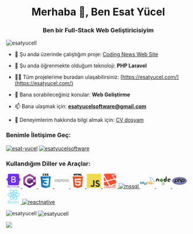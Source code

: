 <h1 align="center">Merhaba 👋, Ben Esat Yücel</h1>
<h3 align="center">Ben bir Full-Stack Web Geliştiricisiyim</h3>

<p align="left"> <img src="https://komarev.com/ghpvc/?username=esatyucell&label=Profil%20Ziyaretleri&color=0e75b6&style=flat" alt="esatyucell" /> </p>

- 🔭 Şu anda üzerinde çalıştığım proje: [Coding News Web Site](https://github.com/esatyucell/Coding-News-Web-Site)

- 🌱 Şu anda öğrenmekte olduğum teknoloji: **PHP Laravel**

- 👨‍💻 Tüm projelerime buradan ulaşabilirsiniz: [https://esatyucel.com/](https://esatyucel.com/)

- 💬 Bana sorabileceğiniz konular: **Web Geliştirme**

- 📫 Bana ulaşmak için: **esatyucelsoftware@gmail.com**

- 📄 Deneyimlerim hakkında bilgi almak için: [CV dosyam](https://drive.google.com/file/d/1CPX1JWzBHwmZKGqZzCU9JTwAGZYsOFwQ/view)

<h3 align="left">Benimle İletişime Geç:</h3>
<p align="left">
<a href="https://linkedin.com/in/esat-yucel" target="blank"><img align="center" src="https://raw.githubusercontent.com/rahuldkjain/github-profile-readme-generator/master/src/images/icons/Social/linked-in-alt.svg" alt="esat-yucel" height="30" width="40" /></a>
<a href="https://instagram.com/esatyucelsoftware" target="blank"><img align="center" src="https://raw.githubusercontent.com/rahuldkjain/github-profile-readme-generator/master/src/images/icons/Social/instagram.svg" alt="esatyucelsoftware" height="30" width="40" /></a>
</p>

<h3 align="left">Kullandığım Diller ve Araçlar:</h3>
<p align="left"> 
<a href="https://getbootstrap.com" target="_blank" rel="noreferrer"> <img src="https://raw.githubusercontent.com/devicons/devicon/master/icons/bootstrap/bootstrap-plain-wordmark.svg" alt="bootstrap" width="40" height="40"/> </a> 
<a href="https://www.w3schools.com/cs/" target="_blank" rel="noreferrer"> <img src="https://raw.githubusercontent.com/devicons/devicon/master/icons/csharp/csharp-original.svg" alt="csharp" width="40" height="40"/> </a> 
<a href="https://www.w3schools.com/css/" target="_blank" rel="noreferrer"> <img src="https://raw.githubusercontent.com/devicons/devicon/master/icons/css3/css3-original-wordmark.svg" alt="css3" width="40" height="40"/> </a> 
<a href="https://expressjs.com" target="_blank" rel="noreferrer"> <img src="https://raw.githubusercontent.com/devicons/devicon/master/icons/express/express-original-wordmark.svg" alt="express" width="40" height="40"/> </a> 
<a href="https://www.w3.org/html/" target="_blank" rel="noreferrer"> <img src="https://raw.githubusercontent.com/devicons/devicon/master/icons/html5/html5-original-wordmark.svg" alt="html5" width="40" height="40"/> </a> 
<a href="https://developer.mozilla.org/en-US/docs/Web/JavaScript" target="_blank" rel="noreferrer"> <img src="https://raw.githubusercontent.com/devicons/devicon/master/icons/javascript/javascript-original.svg" alt="javascript" width="40" height="40"/> </a> 
<a href="https://laravel.com/" target="_blank" rel="noreferrer"> <img src="https://raw.githubusercontent.com/devicons/devicon/master/icons/laravel/laravel-plain-wordmark.svg" alt="laravel" width="40" height="40"/> </a> 
<a href="https://www.microsoft.com/en-us/sql-server" target="_blank" rel="noreferrer"> <img src="https://www.svgrepo.com/show/303229/microsoft-sql-server-logo.svg" alt="mssql" width="40" height="40"/> </a> 
<a href="https://www.mysql.com/" target="_blank" rel="noreferrer"> <img src="https://raw.githubusercontent.com/devicons/devicon/master/icons/mysql/mysql-original-wordmark.svg" alt="mysql" width="40" height="40"/> </a> 
<a href="https://nodejs.org" target="_blank" rel="noreferrer"> <img src="https://raw.githubusercontent.com/devicons/devicon/master/icons/nodejs/nodejs-original-wordmark.svg" alt="nodejs" width="40" height="40"/> </a> 
<a href="https://www.php.net" target="_blank" rel="noreferrer"> <img src="https://raw.githubusercontent.com/devicons/devicon/master/icons/php/php-original.svg" alt="php" width="40" height="40"/> </a> 
<a href="https://reactjs.org/" target="_blank" rel="noreferrer"> <img src="https://raw.githubusercontent.com/devicons/devicon/master/icons/react/react-original-wordmark.svg" alt="react" width="40" height="40"/> </a> 
<a href="https://reactnative.dev/" target="_blank" rel="noreferrer"> <img src="https://reactnative.dev/img/header_logo.svg" alt="reactnative" width="40" height="40"/> </a> 
</p>

<p><img align="left" src="https://github-readme-stats.vercel.app/api/top-langs?username=esatyucell&show_icons=true&locale=tr&layout=compact" alt="esatyucell" /></p>

<p>&nbsp;<img align="center" src="https://github-readme-stats.vercel.app/api?username=esatyucell&show_icons=true&locale=tr" alt="esatyucell" /></p>

<!-- CODEWARS-START -->
<!-- CODEWARS-END -->

![](https://nirzak-streak-stats.vercel.app/?user=esatyucell&theme=dark&hide_border=false)<br/>

